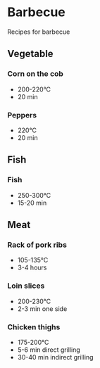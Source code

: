 # Barbecue
Recipes for barbecue

## Vegetable

### Corn on the cob
- 200-220°C
- 20 min

### Peppers
- 220°C
- 20 min

## Fish

### Fish
- 250-300°C
- 15-20 min

## Meat

### Rack of pork ribs
- 105-135°C
- 3-4 hours

### Loin slices
- 200-230°C
- 2-3 min one side

### Chicken thighs
- 175-200°C
- 5-6 min direct grilling
- 30-40 min indirect grilling

